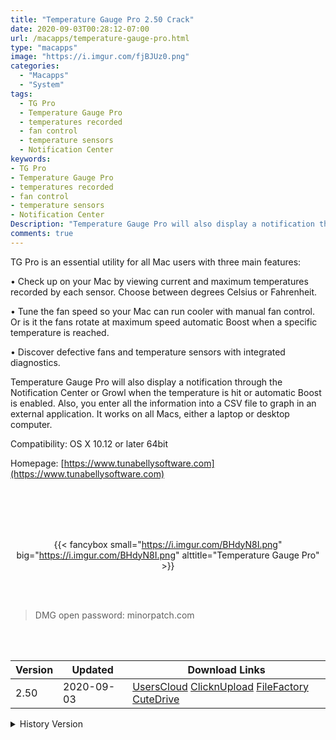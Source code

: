 ```yaml
---
title: "Temperature Gauge Pro 2.50 Crack"
date: 2020-09-03T00:28:12-07:00
url: /macapps/temperature-gauge-pro.html
type: "macapps"
image: "https://i.imgur.com/fjBJUz0.png"
categories:
  - "Macapps"
  - "System"
tags:
  - TG Pro
  - Temperature Gauge Pro
  - temperatures recorded
  - fan control
  - temperature sensors
  - Notification Center
keywords:
- TG Pro
- Temperature Gauge Pro
- temperatures recorded
- fan control
- temperature sensors
- Notification Center
Description: "Temperature Gauge Pro will also display a notification through the Notification Center or Growl when the temperature is hit or automatic Boost is enabled."
comments: true
---
```


TG Pro is an essential utility for all Mac users with three main features:

• Check up on your Mac by viewing current and maximum temperatures recorded by each sensor. Choose between degrees Celsius or Fahrenheit.

• Tune the fan speed so your Mac can run cooler with manual fan control. Or is it the fans rotate at maximum speed automatic Boost when a specific temperature is reached.

• Discover defective fans and temperature sensors with integrated diagnostics.


Temperature Gauge Pro will also display a notification through the Notification Center or Growl when the temperature is hit or automatic Boost is enabled. Also, you enter all the information into a CSV file to graph in an external application. It works on all Macs, either a laptop or desktop computer.

Compatibility: OS X 10.12 or later 64bit

Homepage: [https://www.tunabellysoftware.com](https://www.tunabellysoftware.com)

<br/>
<br/>
<script async src="https://pagead2.googlesyndication.com/pagead/js/adsbygoogle.js"></script>
<ins class="adsbygoogle"
     style="display:block; text-align:center;"
     data-ad-layout="in-article"
     data-ad-format="fluid"
     data-ad-client="ca-pub-8746275014476192"
     data-ad-slot="5144997159"></ins>
<script>
     (adsbygoogle = window.adsbygoogle || []).push({});
</script>
<br/>
<br/>


<center>

{{< fancybox small="https://i.imgur.com/BHdyN8I.png" big="https://i.imgur.com/BHdyN8I.png" alttitle="Temperature Gauge Pro" >}}

</center>

<br/>
<br/>


> DMG open password: minorpatch.com

<br/>

<br/>
<div id="history_version" class="history_version">

| Version | Updated | Download Links |
| ---- | ---- | ---- |
| 2.50 | 2020-09-03 | [UsersCloud](https://ouo.io/WY9psHt)   [ClicknUpload](https://ouo.io/LKJT6p)   [FileFactory](https://ouo.io/ozXjnK)   [CuteDrive](https://ouo.io/6r8BJnW) |
<details>
<summary>History Version</summary>

| Version | Updated | Download Links |
| ---- | ---- | ---- |
| 2.49 | 2020-08-25 | [UsersCloud](https://ouo.io/vuESXE)   [ClicknUpload](https://ouo.io/pqwXsBR)   [FileFactory](https://ouo.io/r89Od9)   [CuteDrive](https://ouo.io/cfNNyV) |
| 2.48 | 2020-07-15 | [UsersCloud](https://ouo.io/qoIEZh)   [ClicknUpload](https://ouo.io/4wSuDsZ)   [FileFactory](https://ouo.io/ZrCXer)   [CuteDrive](https://ouo.io/IScoCe) |
| 2.47 | 2020-02-27 | [UsersCloud](https://ouo.io/Gok7hYb)   [ClicknUpload](https://ouo.io/lBKYmH)   [FileFactory](https://ouo.io/hD4Neq)   [CuteDrive](https://ouo.io/TA63Kh) |
</details>

</div>
